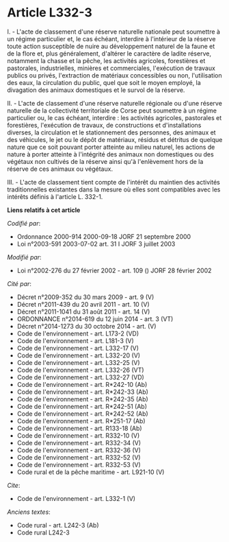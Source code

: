 # Article L332-3

I. - L'acte de classement d'une réserve naturelle nationale peut soumettre à un régime particulier et, le cas échéant,
interdire à l'intérieur de la réserve toute action susceptible de nuire au développement naturel de la faune et de la flore
et, plus généralement, d'altérer le caractère de ladite réserve, notamment la chasse et la pêche, les activités agricoles,
forestières et pastorales, industrielles, minières et commerciales, l'exécution de travaux publics ou privés, l'extraction de
matériaux concessibles ou non, l'utilisation des eaux, la circulation du public, quel que soit le moyen employé, la
divagation des animaux domestiques et le survol de la réserve.

II. - L'acte de classement d'une réserve naturelle régionale ou d'une réserve naturelle de la collectivité territoriale de
Corse peut soumettre à un régime particulier ou, le cas échéant, interdire : les activités agricoles, pastorales et
forestières, l'exécution de travaux, de constructions et d'installations diverses, la circulation et le stationnement des
personnes, des animaux et des véhicules, le jet ou le dépôt de matériaux, résidus et détritus de quelque nature que ce soit
pouvant porter atteinte au milieu naturel, les actions de nature à porter atteinte à l'intégrité des animaux non domestiques
ou des végétaux non cultivés de la réserve ainsi qu'à l'enlèvement hors de la réserve de ces animaux ou végétaux.

III. - L'acte de classement tient compte de l'intérêt du maintien des activités traditionnelles existantes dans la mesure où
elles sont compatibles avec les intérêts définis à l'article L. 332-1.

**Liens relatifs à cet article**

_Codifié par_:

  - Ordonnance 2000-914 2000-09-18 JORF 21 septembre 2000
  - Loi n°2003-591 2003-07-02 art. 31 I JORF 3 juillet 2003

_Modifié par_:

  - Loi n°2002-276 du 27 février 2002 - art. 109 () JORF 28 février 2002

_Cité par_:

  - Décret n°2009-352 du 30 mars 2009 - art. 9 (V)
  - Décret n°2011-439 du 20 avril 2011 - art. 10 (V)
  - Décret n°2011-1041 du 31 août 2011 - art. 14 (V)
  - ORDONNANCE n°2014-619 du 12 juin 2014 - art. 3 (VT)
  - Décret n°2014-1273 du 30 octobre 2014 - art. (V)
  - Code de l'environnement - art. L173-2 (VD)
  - Code de l'environnement - art. L181-3 (V)
  - Code de l'environnement - art. L332-17 (V)
  - Code de l'environnement - art. L332-20 (V)
  - Code de l'environnement - art. L332-25 (V)
  - Code de l'environnement - art. L332-26 (VT)
  - Code de l'environnement - art. L332-27 (VD)
  - Code de l'environnement - art. R*242-10 (Ab)
  - Code de l'environnement - art. R*242-33 (Ab)
  - Code de l'environnement - art. R*242-35 (Ab)
  - Code de l'environnement - art. R*242-51 (Ab)
  - Code de l'environnement - art. R*242-52 (Ab)
  - Code de l'environnement - art. R*251-17 (Ab)
  - Code de l'environnement - art. R133-18 (Ab)
  - Code de l'environnement - art. R332-10 (V)
  - Code de l'environnement - art. R332-34 (V)
  - Code de l'environnement - art. R332-36 (V)
  - Code de l'environnement - art. R332-52 (V)
  - Code de l'environnement - art. R332-53 (V)
  - Code rural et de la pêche maritime - art. L921-10 (V)

_Cite_:

  - Code de l'environnement - art. L332-1 (V)

_Anciens textes_:

  - Code rural - art. L242-3 (Ab)
  - Code rural L242-3
